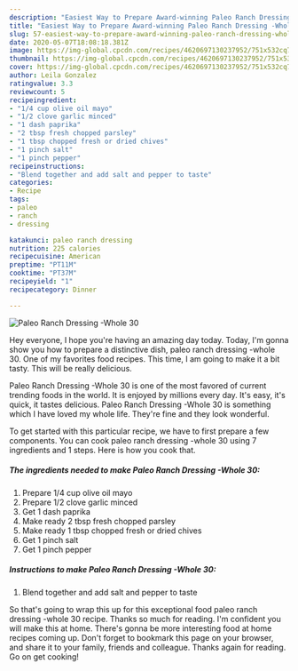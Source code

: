 ```yaml
---
description: "Easiest Way to Prepare Award-winning Paleo Ranch Dressing -Whole 30"
title: "Easiest Way to Prepare Award-winning Paleo Ranch Dressing -Whole 30"
slug: 57-easiest-way-to-prepare-award-winning-paleo-ranch-dressing-whole-30
date: 2020-05-07T18:08:18.381Z
image: https://img-global.cpcdn.com/recipes/4620697130237952/751x532cq70/paleo-ranch-dressing-whole-30-recipe-main-photo.jpg
thumbnail: https://img-global.cpcdn.com/recipes/4620697130237952/751x532cq70/paleo-ranch-dressing-whole-30-recipe-main-photo.jpg
cover: https://img-global.cpcdn.com/recipes/4620697130237952/751x532cq70/paleo-ranch-dressing-whole-30-recipe-main-photo.jpg
author: Leila Gonzalez
ratingvalue: 3.3
reviewcount: 5
recipeingredient:
- "1/4 cup olive oil mayo"
- "1/2 clove garlic minced"
- "1 dash paprika"
- "2 tbsp fresh chopped parsley"
- "1 tbsp chopped fresh or dried chives"
- "1 pinch salt"
- "1 pinch pepper"
recipeinstructions:
- "Blend together and add salt and pepper to taste"
categories:
- Recipe
tags:
- paleo
- ranch
- dressing

katakunci: paleo ranch dressing 
nutrition: 225 calories
recipecuisine: American
preptime: "PT11M"
cooktime: "PT37M"
recipeyield: "1"
recipecategory: Dinner

---
```



![Paleo Ranch Dressing -Whole 30](https://img-global.cpcdn.com/recipes/4620697130237952/751x532cq70/paleo-ranch-dressing-whole-30-recipe-main-photo.jpg)

Hey everyone, I hope you're having an amazing day today. Today, I'm gonna show you how to prepare a distinctive dish, paleo ranch dressing -whole 30. One of my favorites food recipes. This time, I am going to make it a bit tasty. This will be really delicious.

Paleo Ranch Dressing -Whole 30 is one of the most favored of current trending foods in the world. It is enjoyed by millions every day. It's easy, it's quick, it tastes delicious. Paleo Ranch Dressing -Whole 30 is something which I have loved my whole life. They're fine and they look wonderful.




To get started with this particular recipe, we have to first prepare a few components. You can cook paleo ranch dressing -whole 30 using 7 ingredients and 1 steps. Here is how you cook that.

##### The ingredients needed to make Paleo Ranch Dressing -Whole 30:

1. Prepare 1/4 cup olive oil mayo
1. Prepare 1/2 clove garlic minced
1. Get 1 dash paprika
1. Make ready 2 tbsp fresh chopped parsley
1. Make ready 1 tbsp chopped fresh or dried chives
1. Get 1 pinch salt
1. Get 1 pinch pepper




##### Instructions to make Paleo Ranch Dressing -Whole 30:

1. Blend together and add salt and pepper to taste




So that's going to wrap this up for this exceptional food paleo ranch dressing -whole 30 recipe. Thanks so much for reading. I'm confident you will make this at home. There's gonna be more interesting food at home recipes coming up. Don't forget to bookmark this page on your browser, and share it to your family, friends and colleague. Thanks again for reading. Go on get cooking!
